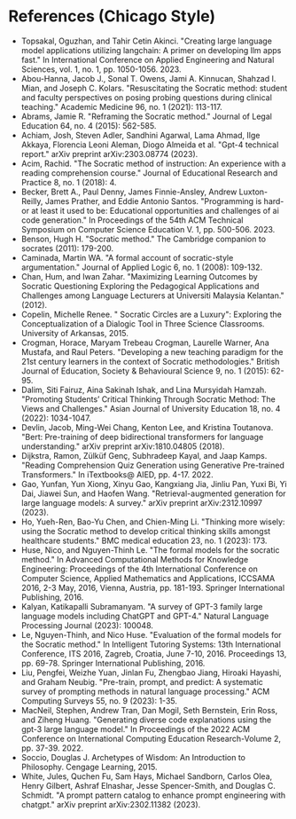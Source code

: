 # References (Chicago Style)

- Topsakal, Oguzhan, and Tahir Cetin Akinci. "Creating large language model applications utilizing langchain: A primer on developing llm apps fast." In International Conference on Applied Engineering and Natural Sciences, vol. 1, no. 1, pp. 1050-1056. 2023.
- Abou-Hanna, Jacob J., Sonal T. Owens, Jami A. Kinnucan, Shahzad I. Mian, and Joseph C. Kolars. "Resuscitating the Socratic method: student and faculty perspectives on posing probing questions during clinical teaching." Academic Medicine 96, no. 1 (2021): 113-117.
- Abrams, Jamie R. "Reframing the Socratic method." Journal of Legal Education 64, no. 4 (2015): 562-585.
- Achiam, Josh, Steven Adler, Sandhini Agarwal, Lama Ahmad, Ilge Akkaya, Florencia Leoni Aleman, Diogo Almeida et al. "Gpt-4 technical report." arXiv preprint arXiv:2303.08774 (2023).
- Acim, Rachid. "The Socratic method of instruction: An experience with a reading comprehension course." Journal of Educational Research and Practice 8, no. 1 (2018): 4.
- Becker, Brett A., Paul Denny, James Finnie-Ansley, Andrew Luxton-Reilly, James Prather, and Eddie Antonio Santos. "Programming is hard-or at least it used to be: Educational opportunities and challenges of ai code generation." In Proceedings of the 54th ACM Technical Symposium on Computer Science Education V. 1, pp. 500-506. 2023.
- Benson, Hugh H. "Socratic method." The Cambridge companion to socrates (2011): 179-200.
- Caminada, Martin WA. "A formal account of socratic-style argumentation." Journal of Applied Logic 6, no. 1 (2008): 109-132.
- Chan, Hum, and Iwan Zahar. "Maximizing Learning Outcomes by Socratic Questioning Exploring the Pedagogical Applications and Challenges among Language Lecturers at Universiti Malaysia Kelantan." (2012).
- Copelin, Michelle Renee. " Socratic Circles are a Luxury": Exploring the Conceptualization of a Dialogic Tool in Three Science Classrooms. University of Arkansas, 2015.
- Crogman, Horace, Maryam Trebeau Crogman, Laurelle Warner, Ana Mustafa, and Raul Peters. "Developing a new teaching paradigm for the 21st century learners in the context of Socratic methodologies." British Journal of Education, Society & Behavioural Science 9, no. 1 (2015): 62-95.
- Dalim, Siti Fairuz, Aina Sakinah Ishak, and Lina Mursyidah Hamzah. "Promoting Students’ Critical Thinking Through Socratic Method: The Views and Challenges." Asian Journal of University Education 18, no. 4 (2022): 1034-1047.
- Devlin, Jacob, Ming-Wei Chang, Kenton Lee, and Kristina Toutanova. "Bert: Pre-training of deep bidirectional transformers for language understanding." arXiv preprint arXiv:1810.04805 (2018).
- Dijkstra, Ramon, Zülküf Genç, Subhradeep Kayal, and Jaap Kamps. "Reading Comprehension Quiz Generation using Generative Pre-trained Transformers." In iTextbooks@ AIED, pp. 4-17. 2022.
- Gao, Yunfan, Yun Xiong, Xinyu Gao, Kangxiang Jia, Jinliu Pan, Yuxi Bi, Yi Dai, Jiawei Sun, and Haofen Wang. "Retrieval-augmented generation for large language models: A survey." arXiv preprint arXiv:2312.10997 (2023).
- Ho, Yueh-Ren, Bao-Yu Chen, and Chien-Ming Li. "Thinking more wisely: using the Socratic method to develop critical thinking skills amongst healthcare students." BMC medical education 23, no. 1 (2023): 173.
- Huse, Nico, and Nguyen-Thinh Le. "The formal models for the socratic method." In Advanced Computational Methods for Knowledge Engineering: Proceedings of the 4th International Conference on Computer Science, Applied Mathematics and Applications, ICCSAMA 2016, 2-3 May, 2016, Vienna, Austria, pp. 181-193. Springer International Publishing, 2016.
- Kalyan, Katikapalli Subramanyam. "A survey of GPT-3 family large language models including ChatGPT and GPT-4." Natural Language Processing Journal (2023): 100048.
- Le, Nguyen-Thinh, and Nico Huse. "Evaluation of the formal models for the Socratic method." In Intelligent Tutoring Systems: 13th International Conference, ITS 2016, Zagreb, Croatia, June 7-10, 2016. Proceedings 13, pp. 69-78. Springer International Publishing, 2016.
- Liu, Pengfei, Weizhe Yuan, Jinlan Fu, Zhengbao Jiang, Hiroaki Hayashi, and Graham Neubig. "Pre-train, prompt, and predict: A systematic survey of prompting methods in natural language processing." ACM Computing Surveys 55, no. 9 (2023): 1-35.
- MacNeil, Stephen, Andrew Tran, Dan Mogil, Seth Bernstein, Erin Ross, and Ziheng Huang. "Generating diverse code explanations using the gpt-3 large language model." In Proceedings of the 2022 ACM Conference on International Computing Education Research-Volume 2, pp. 37-39. 2022.
- Soccio, Douglas J. Archetypes of Wisdom: An Introduction to Philosophy. Cengage Learning, 2015.
- White, Jules, Quchen Fu, Sam Hays, Michael Sandborn, Carlos Olea, Henry Gilbert, Ashraf Elnashar, Jesse Spencer-Smith, and Douglas C. Schmidt. "A prompt pattern catalog to enhance prompt engineering with chatgpt." arXiv preprint arXiv:2302.11382 (2023).
